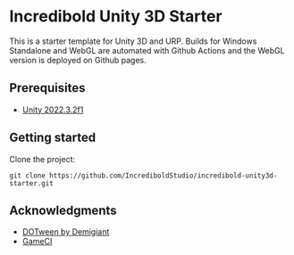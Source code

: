 # Incredibold Unity 3D Starter
This is a starter template for Unity 3D and URP.
Builds for Windows Standalone and WebGL are automated with Github Actions and the WebGL version is deployed on Github pages. 


## Prerequisites
- [Unity 2022.3.2f1](https://unity.com/releases/editor/whats-new/2022.3.2)

## Getting started

Clone the project:
```
git clone https://github.com/IncrediboldStudio/incredibold-unity3d-starter.git
```

## Acknowledgments
- [DOTween by Demigiant](http://dotween.demigiant.com/)
- [GameCI](https://game.ci/)
